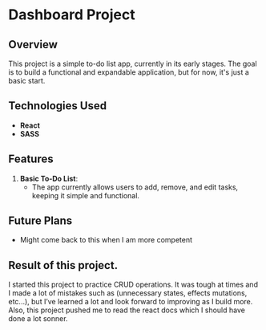 # Dashboard Project

## Overview
This project is a simple to-do list app, currently in its early stages. The goal is to build a functional and expandable application, but for now, it's just a basic start.

## Technologies Used
- **React**
- **SASS**

## Features
1. **Basic To-Do List**: 
   - The app currently allows users to add, remove, and edit tasks, keeping it simple and functional.

## Future Plans
- Might come back to this when I am more competent
  
## Result of this project.
I started this project to practice CRUD operations. It was tough at times and I made a lot of mistakes such as (unnecessary states, effects mutations, etc...), but I’ve learned a lot and look forward to improving as I build more.
Also, this project pushed me to read the react docs which I should have done a lot sonner. 
